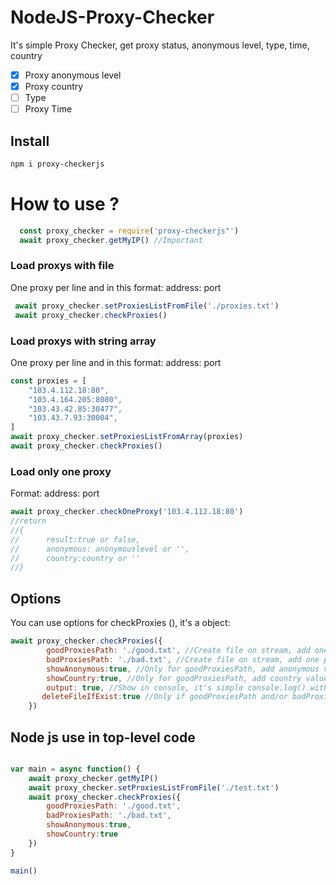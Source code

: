 # NodeJS-Proxy-Checker
It's simple Proxy Checker, get proxy status, anonymous level, type, time, country

- [x] Proxy anonymous level 
- [X] Proxy country
- [ ] Type 
- [ ] Proxy Time 

## Install

```bash
npm i proxy-checkerjs
```

# How to use ?

````javascript
  const proxy_checker = require('proxy-checkerjs"')
  await proxy_checker.getMyIP() //Important
````
### Load proxys with file

One proxy per line and in this format: address: port

````javascript
 await proxy_checker.setProxiesListFromFile('./proxies.txt')
 await proxy_checker.checkProxies()
````

### Load proxys with string array

One proxy per line and in this format: address: port

````javascript
const proxies = [
    "103.4.112.18:80",
    "103.4.164.205:8080",
    "103.43.42.85:30477",
    "103.43.7.93:30004",
]
await proxy_checker.setProxiesListFromArray(proxies)
await proxy_checker.checkProxies()
````

### Load only one proxy

Format: address: port

````javascript
await proxy_checker.checkOneProxy('103.4.112.18:80')
//return
//{
//      result:true or false,
//      anonymous: anonymouslevel or '',
//      country:country or ''
//}
````

## Options

You can use options for checkProxies (), it's a object:

````javascript
await proxy_checker.checkProxies({
        goodProxiesPath: './good.txt', //Create file on stream, add one per line functional proxies (address:port)
        badProxiesPath: './bad.txt', //Create file on stream, add one per line bad proxies (address:port)
        showAnonymous:true, //Only for goodProxiesPath, add anonymous value  (address:port:anonymous)
        showCountry:true, //Only for goodProxiesPath, add country value  (address:port:country)
        output: true, //Show in console, it's simple console.log() with color (dead proxy = red / good proxy = green) and proxy information
       deleteFileIfExist:true //Only if goodProxiesPath and/or badProxiesPath is used, 
    })
````

## Node js use in top-level code

````javascript

var main = async function() {
    await proxy_checker.getMyIP()
    await proxy_checker.setProxiesListFromFile('./test.txt')
    await proxy_checker.checkProxies({
        goodProxiesPath: './good.txt',
        badProxiesPath: './bad.txt',
        showAnonymous:true,
        showCountry:true
    })
}

main()
````



